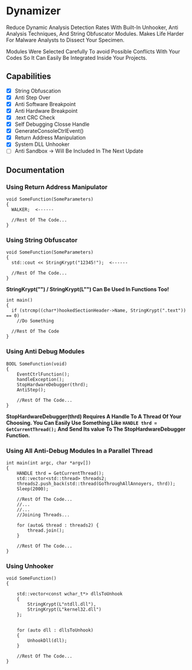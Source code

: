 # Dynamizer
Reduce Dynamic Analysis Detection Rates With Built-In Unhooker, Anti Analysis Techniques, And String Obfuscator Modules. Makes Life Harder For Malware Analysts to Dissect Your Specimen.

Modules Were Selected Carefully To avoid Possible Conflicts With Your Codes So It Can Easily Be Integrated Inside Your Projects.

## Capabilities
- [x] String Obfuscation
- [x] Anti Step Over
- [x] Anti Software Breakpoint
- [x] Anti Hardware Breakpoint
- [x] .text CRC Check
- [x] Self Debugging Closse Handle
- [x] GenerateConsoleCtrlEvent()
- [x] Return Address Manipulation 
- [x] System DLL Unhooker
- [ ] Anti Sandbox -> Will Be Included In The Next Update

## Documentation

### Using Return Address Manipulator

``` 
void SomeFunction(SomeParameters)
{
  WALKER;  <------

  //Rest Of The Code...
}
```

### Using String Obfuscator

``` 
void SomeFunction(SomeParameters)
{
  std::cout << StringKrypt("12345!");  <------

  //Rest Of The Code...
}
```



__StringKrypt("") / StringKrypt(L"") Can Be Used In Functions Too!__

```
int main()
{
  if (strcmp((char*)hookedSectionHeader->Name, StringKrypt(".text")) == 0)
    //Do Something
  
  //Rest Of The Code
}
```

### Using Anti Debug Modules

``` 
BOOL SomeFunction(void)
{
	EventCtrlFunction();
	handleException();
	StopHardwareDebugger(thrd);
	AntiStep();
	
	//Rest Of The Code...
}
```
__StopHardwareDebugger(thrd) Requires A Handle To A Thread Of Your Choosing. You Can Easily Use Something Like ` HANDLE thrd = GetCurrentThread(); ` And Send Its value To The StopHardwareDebugger Function.__

### Using All Anti-Debug Modules In a Parallel Thread

```
int main(int argc, char *argv[])
{
	HANDLE thrd = GetCurrentThread();
	std::vector<std::thread> threads2;
	threads2.push_back(std::thread(GoThroughAllAnnoyers, thrd));
	Sleep(2000);
	
	//Rest Of The Code...
	//...
	//...
	//Joining Threads...
	
	for (auto& thread : threads2) {
		thread.join();
	}
	
	//Rest Of The Code...
}
```

### Using Unhooker

```
void SomeFunction()
{

	std::vector<const wchar_t*> dllsToUnhook
	{
		StringKrypt(L"ntdll.dll"),
		StringKrypt(L"kernel32.dll")
	};


	for (auto dll : dllsToUnhook)
	{
		UnhookDll(dll);
	}
	
	//Rest Of The Code...
}
```
